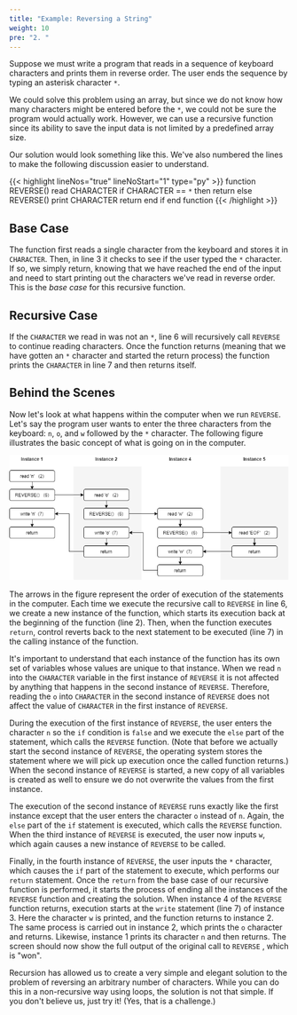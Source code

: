 ```yaml
---
title: "Example: Reversing a String"
weight: 10
pre: "2. "
---
```

Suppose we must write a program that reads in a sequence of keyboard characters and prints them in reverse order. The user ends the sequence by typing an asterisk character `*`.

We could solve this problem using an array, but since we do not know how many characters might be entered before the `*`, we could not be sure the program would actually work. However, we can use a recursive function since its ability to save the input data is not limited by a predefined array size. 

Our solution would look something like this. We've also numbered the lines to make the following discussion easier to understand.

{{< highlight lineNos="true" lineNoStart="1" type="py" >}}
function REVERSE()
    read CHARACTER
    if CHARACTER == `*` then
        return
    else
        REVERSE()
        print CHARACTER
        return
    end if
end function
{{< /highlight >}}

## Base Case

The function first reads a single character from the keyboard and stores it in `CHARACTER`. Then, in line 3 it checks to see if the user typed the `*` character. If so, we simply return, knowing that we have reached the end of the input and need to start printing out the characters we've read in reverse order. This is the _base case_ for this recursive function.

## Recursive Case

If the `CHARACTER` we read in was not an `*`, line 6 will recursively call `REVERSE` to continue reading characters. Once the function returns (meaning that we have gotten an `*` character and started the return process) the function prints the `CHARACTER` in line 7 and then returns itself.

## Behind the Scenes

Now let's look at what happens within the computer when we run `REVERSE`. Let's say the program user wants to enter the three characters from the keyboard: `n`, `o`, and `w` followed by the `*` character. The following figure illustrates the basic concept of what is going on in the computer. 

![Reverse Head Recursive Activation Stack](/images/6/6.2.reverse-head.png)
 
The arrows in the figure represent the order of execution of the statements in the computer. Each time we execute the recursive call to `REVERSE` in line 6, we create a new instance of the function, which starts its execution back at the beginning of the function (line 2). Then, when the function executes `return`, control reverts back to the next statement to be executed (line 7) in the calling instance of the function. 

It's important to understand that each instance of the function has its own set of variables whose values are unique to that instance. When we read `n` into the `CHARACTER` variable in the first instance of `REVERSE` it is not affected by anything that happens in the second instance of `REVERSE`.  Therefore, reading the `o` into `CHARACTER` in the second instance of `REVERSE` does not affect the value of `CHARACTER` in the first instance of `REVERSE`.

During the execution of the first instance of `REVERSE`, the user enters the character `n` so the `if` condition is `false` and we execute the `else` part of the statement, which calls the `REVERSE` function. (Note that before we actually start the second instance of `REVERSE`, the operating system stores the statement where we will pick up execution once the called function returns.) When the second instance of `REVERSE` is started, a new copy of all variables is created as well to ensure we do not overwrite the values from the first instance.

The execution of the second instance of  `REVERSE` runs exactly like the first instance except that the user enters the character `o` instead of `n`. Again, the `else` part of the `if` statement is executed, which calls the `REVERSE` function. When the third instance of `REVERSE` is executed, the user now inputs `w`, which again causes a new instance of `REVERSE` to be called. 

Finally, in the fourth instance of `REVERSE`, the user inputs the `*` character, which causes the `if` part of the statement to execute, which performs our `return` statement. Once the `return` from the base case of our recursive function is performed, it starts the process of ending all the instances of the `REVERSE` function and creating the solution. When instance 4 of the `REVERSE` function returns, execution starts at the `write` statement (line 7) of instance 3. Here the character `w` is printed, and the function returns to instance 2. The same process is carried out in instance 2, which prints the `o` character and returns. Likewise, instance 1 prints its character `n` and then returns. The screen should now show the full output of the original call to `REVERSE` , which is "won".

Recursion has allowed us to create a very simple and elegant solution to the problem of reversing an arbitrary number of characters. While you can do this in a non-recursive way using loops, the solution is not that simple. If you don't believe us, just try it! (Yes, that is a challenge.)
